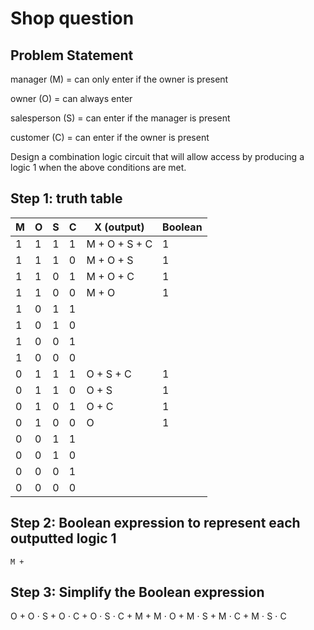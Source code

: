 # Shop question 

## Problem Statement

manager (M) = can only enter if the owner is present

owner (O) = can always enter

salesperson (S) = can enter if the manager is present

customer (C) = can enter if the owner is present


Design a combination logic circuit that will allow access by producing a logic 1 when the above conditions are met.

## Step 1: truth table

| M | O | S | C | X (output)    | Boolean |
|---|---|---|---|---------------|---------|
| 1 | 1 | 1 | 1 | M + O + S + C | 1       |
| 1 | 1 | 1 | 0 | M + O + S     | 1       |
| 1 | 1 | 0 | 1 | M + O + C     | 1       |
| 1 | 1 | 0 | 0 | M + O         | 1       |
| 1 | 0 | 1 | 1 |               |         |
| 1 | 0 | 1 | 0 |               |         |
| 1 | 0 | 0 | 1 |               |         |
| 1 | 0 | 0 | 0 |               |         |
| 0 | 1 | 1 | 1 | O + S + C     | 1       |
| 0 | 1 | 1 | 0 | O + S         | 1       |
| 0 | 1 | 0 | 1 | O + C         | 1       |
| 0 | 1 | 0 | 0 | O             | 1       |
| 0 | 0 | 1 | 1 |               |         |
| 0 | 0 | 1 | 0 |               |         |
| 0 | 0 | 0 | 1 |               |         |
| 0 | 0 | 0 | 0 |               |         |


## Step 2: Boolean expression to represent each outputted logic 1

    M +

## Step 3: Simplify the Boolean expression

O + O $\cdot$ S + O $\cdot$ C + O $\cdot$ S $\cdot$ C + M + M $\cdot$ O + M $\cdot$ S + M $\cdot$ C + M $\cdot$ S $\cdot$ C 